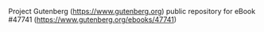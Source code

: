 Project Gutenberg (https://www.gutenberg.org) public repository for eBook #47741 (https://www.gutenberg.org/ebooks/47741)
